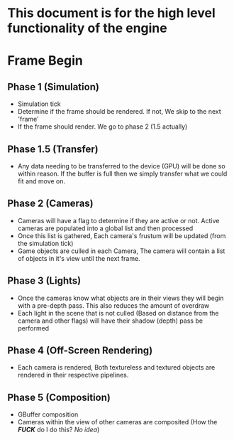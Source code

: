 # This document is for the high level functionality of the engine



# Frame Begin

## Phase 1 (Simulation)
- Simulation tick
- Determine if the frame should be rendered. If not, We skip to the next 'frame'
- If the frame should render. We go to phase 2 (1.5 actually)

## Phase 1.5 (Transfer)
- Any data needing to be transferred to the device (GPU) will be done so within reason. If the buffer is full then we simply transfer what we could fit and move on.

## Phase 2 (Cameras)
- Cameras will have a flag to determine if they are active or not. Active cameras are populated into a global list and then processed
- Once this list is gathered, Each camera's frustum will be updated (from the simulation tick)
- Game objects are culled in each Camera, The camera will contain a list of objects in it's view until the next frame.

## Phase 3 (Lights)
- Once the cameras know what objects are in their views they will begin with a pre-depth pass. This also reduces the amount of overdraw
- Each light in the scene that is not culled (Based on distance from the camera and other flags) will have their shadow (depth) pass be performed

## Phase 4 (Off-Screen Rendering)
- Each camera is rendered, Both textureless and textured objects are rendered in their respective pipelines.

## Phase 5 (Composition)
- GBuffer composition
- Cameras within the view of other cameras are composited (How the ***FUCK*** do I do this? *No idea*)